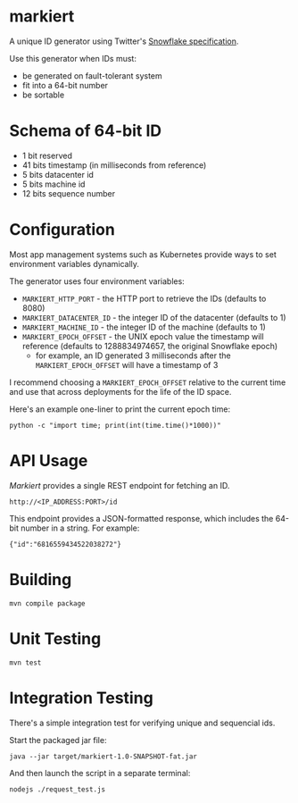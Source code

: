 # markiert
A unique ID generator using Twitter's [Snowflake specification](https://blog.twitter.com/engineering/en_us/a/2010/announcing-snowflake). 

Use this generator when IDs must:
* be generated on fault-tolerant system
* fit into a 64-bit number
* be sortable

# Schema of 64-bit ID
* 1 bit reserved
* 41 bits timestamp (in milliseconds from reference)
* 5 bits datacenter id
* 5 bits machine id
* 12 bits sequence number

# Configuration

Most app management systems such as Kubernetes provide ways to set environment variables dynamically. 

The generator uses four environment variables:
* `MARKIERT_HTTP_PORT` - the HTTP port to retrieve the IDs (defaults to 8080)
* `MARKIERT_DATACENTER_ID` - the integer ID of the datacenter (defaults to 1)
* `MARKIERT_MACHINE_ID` - the integer ID of the machine (defaults to 1)
* `MARKIERT_EPOCH_OFFSET` - the UNIX epoch value the timestamp will reference (defaults to 1288834974657, the original Snowflake epoch)
    * for example, an ID generated 3 milliseconds after the `MARKIERT_EPOCH_OFFSET` will have a timestamp of 3

I recommend choosing a `MARKIERT_EPOCH_OFFSET` relative to the current time and use that across deployments for the life of the ID space. 

Here's an example one-liner to print the current epoch time: 
```
python -c "import time; print(int(time.time()*1000))"
```

# API Usage
*Markiert* provides a single REST endpoint for fetching an ID. 
```
http://<IP_ADDRESS:PORT>/id
```
This endpoint provides a JSON-formatted response, which includes the 64-bit number in a string. For example: 
```
{"id":"6816559434522038272"}
```

# Building
```
mvn compile package
```

# Unit Testing
```
mvn test
```

# Integration Testing
There's a simple integration test for verifying unique and sequencial ids. 

Start the packaged jar file:
```
java --jar target/markiert-1.0-SNAPSHOT-fat.jar
```

And then launch the script in a separate terminal:
```
nodejs ./request_test.js
```
